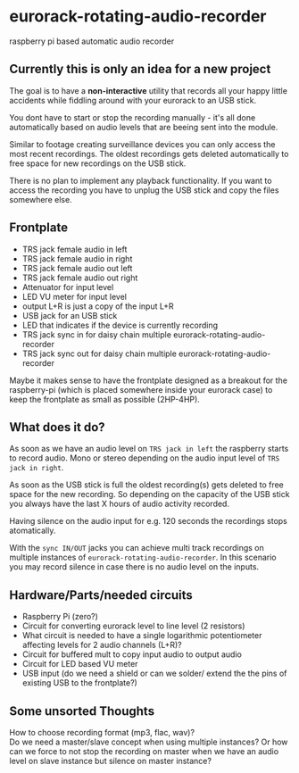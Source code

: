 # eurorack-rotating-audio-recorder
raspberry pi based automatic audio recorder


## Currently this is only an idea for a new project

The goal is to have a **non-interactive** utility that records all your happy little accidents while fiddling around with your eurorack to an USB stick.  

You dont have to start or stop the recording manually - it's all done automatically based on audio levels that are beeing sent into the module.  

Similar to footage creating surveillance devices you can only access the most recent recordings. The oldest recordings gets deleted automatically to free space for new recordings on the USB stick.  

There is no plan to implement any playback functionality. If you want to access the recording you have to unplug the USB stick and copy the files somewhere else.

## Frontplate

 - TRS jack female audio in left
 - TRS jack female audio in right
 - TRS jack female audio out left
 - TRS jack female audio out right
 - Attenuator for input level
 - LED VU meter for input level
 - output L+R is just a copy of the input L+R
 - USB jack for an USB stick
 - LED that indicates if the device is currently recording
 - TRS jack sync in for daisy chain multiple eurorack-rotating-audio-recorder
 - TRS jack sync out for daisy chain multiple eurorack-rotating-audio-recorder

Maybe it makes sense to have the frontplate designed as a breakout for the raspberry-pi (which is placed somewhere inside your eurorack case) to keep the frontplate as small as possible (2HP-4HP).

## What does it do?

As soon as we have an audio level on `TRS jack in left` the raspberry starts to record audio. Mono or stereo depending on the audio input level of `TRS jack in right`.  

As soon as the USB stick is full the oldest recording(s) gets deleted to free space for the new recording. So depending on the capacity of the USB stick you always have the last X hours of audio activity recorded. 

Having silence on the audio input for e.g. 120 seconds the recordings stops atomatically.  

With the `sync IN/OUT` jacks you can achieve multi track recordings on multiple instances of `eurorack-rotating-audio-recorder`. In this scenario you may record silence in case there is no audio level on the inputs.


## Hardware/Parts/needed circuits

 - Raspberry Pi (zero?)
 - Circuit for converting eurorack level to line level (2 resistors)
 - What circuit is needed to have a single logarithmic potentiometer affecting levels for 2 audio channels (L+R)?  
 - Circuit for buffered mult to copy input audio to output audio
 - Circuit for LED based VU meter
 - USB input (do we need a shield or can we solder/ extend the the pins of existing USB to the frontplate?)


## Some unsorted Thoughts

How to choose recording format (mp3, flac, wav)?  
Do we need a master/slave concept when using multiple instances? Or how can we force to not stop the recording on master when we have an audio level on slave instance but silence on master instance?  






